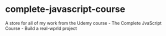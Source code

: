 # complete-javascript-course

A store for all of my work from the Udemy course - The Complete JvaScript Course - Build a real-wprld project
